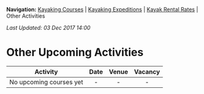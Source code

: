 **Navigation:** [Kayaking Courses](index) &#124; [Kayaking Expeditions](expedition) &#124; [Kayak Rental Rates](rental) &#124; Other Activities

_Last Updated: 03 Dec 2017 14:00_
# Other Upcoming Activities

Activity | Date | Venue | Vacancy
:---:|:---:|:---:|:---:
No upcoming courses yet|-|-|-

